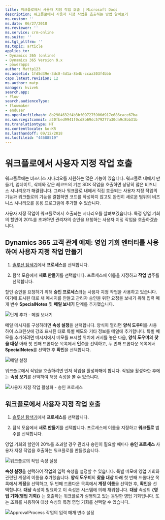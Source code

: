 ```yaml
---
title: 워크플로에서 사용자 지정 작업 호출 | Microsoft Docs
description: 워크플로에서 사용자 지정 작업을 호출하는 방법 알아보기
ms.custom: ''
ms.date: 06/27/2018
ms.reviewer: ''
ms.service: crm-online
ms.suite: ''
ms.tgt_pltfrm: ''
ms.topic: article
applies_to:
- Dynamics 365 (online)
- Dynamics 365 Version 9.x
- powerapps
author: Mattp123
ms.assetid: 1fd5d39e-3dc8-4d1a-8b4b-ccaa303f4bbb
caps.latest.revision: 12
ms.author: matp
manager: kvivek
search.app:
- Flow
search.audienceType:
- flowmaker
- enduser
ms.openlocfilehash: 8b2904632f4b3bf097275906d917e686cace67ba
ms.sourcegitcommit: a20fbed9941f0cd8b69dc579277a30da9c8bb31b
ms.translationtype: HT
ms.contentlocale: ko-KR
ms.lasthandoff: 09/12/2018
ms.locfileid: "44688519"
---
```

# <a name="invoke-custom-actions-from-a-workflow"></a>워크플로에서 사용자 지정 작업 호출

워크플로에는 비즈니스 시나리오를 지원하는 많은 기능이 있습니다. 워크플로 내에서 만들기, 업데이트, 삭제와 같은 레코드의 기본 SDK 작업을 호출하면 상당히 많은 비즈니스 시나리오가 해결됩니다. 그러나 워크플로 내에서 직접 호출되는 사용자 지정 작업의 기능과 워크플로의 기능을 결합하면 코드를 작성하지 않고도 완전히 새로운 범위의 비즈니스 시나리오를 응용 프로그램에 추가할 수 있습니다.  
  
 사용자 지정 작업이 워크플로에서 호출되는 시나리오를 살펴보겠습니다. 특정 영업 기회의 할인이 20%를 초과하면 관리자의 승인을 요청하는 사용자 지정 작업을 호출하겠습니다.  
  
<a name="action"></a>   
## <a name="dynamics-365-customer-engagement-example-create-a-custom-action-using-the-opportunity-entity"></a>Dynamics 365 고객 관계 예제: 영업 기회 엔터티를 사용하여 사용자 지정 작업 만들기
  
1. [솔루션 탐색기](/powerapps/maker/model-driven-apps/advanced-navigation#solution-explorer)에서 **프로세스**를 선택합니다.  
  
2.  탐색 모음에서 **새로 만들기**를 선택합니다. 프로세스에 이름을 지정하고 **작업** 범주를 선택합니다.  
  
 할인 승인을 요청하기 위해 **승인 프로세스**라는 사용자 지정 작업을 사용하고 있습니다. 여기에 표시된 대로 새 메시지를 만들고 관리자 승인을 위한 요청을 보내기 위해 입력 매개 변수 **SpecialNotes** 및 **메일 보내기** 단계를 추가했습니다.  
  
 ![단계 추가 &#45; 메일 보내기](media/enable-custom-action-approval-proces-sadd-email.png "단계 추가 - 메일 보내기")  
  
 메일 메시지를 구성하려면 **속성 설정**을 선택합니다. 양식이 열리면 **양식 도우미**를 사용하여 스크린샷에 강조 표시된 대로 특별 메모와 기타 정보를 메일에 추가합니다. 특별 메모를 추가하려면 메시지에서 메모를 표시할 위치에 커서를 놓은 다음, **양식 도우미**의 **찾을 대상** 아래 첫 번째 드롭다운 목록에서 **인수**를 선택하고, 두 번째 드롭다운 목록에서 **SpecialNotes**를 선택한 후 **확인**을 선택합니다.  
  
 ![메일 설정](media/enable-custom-action-approval-process-setup-email.png "메일 설정")  
  
 워크플로에서 작업을 호출하려면 먼저 작업을 활성화해야 합니다. 작업을 활성화한 후에는 **속성 보기**를 선택하여 해당 속성을 볼 수 있습니다.  
  
 ![사용자 지정 작업 활성화 &#45; 승인 프로세스](media/enable-custom-action-approval-process-activate-action.png "사용자 지정 작업 활성화 - 승인 프로세스")  
  
<a name="workflow"></a>   
## <a name="invoke-a-custom-action-from-a-workflow"></a>워크플로에서 사용자 지정 작업 호출  
  
1. [솔루션 탐색기](/powerapps/maker/model-driven-apps/advanced-navigation#solution-explorer)에서 **프로세스**를 선택합니다.   
  
2.  탐색 모음에서 **새로 만들기**를 선택합니다. 프로세스에 이름을 지정하고 **워크플로** 범주를 선택합니다.  
  
 영업 기회의 할인이 20%를 초과할 경우 관리자 승인이 필요할 때마다 **승인 프로세스** 사용자 지정 작업을 호출하는 워크플로를 만들었습니다.  
  
 ![워크플로의 작업 속성 설정](media/enable-custom-action-from-workflow.png "워크플로의 작업 속성 설정")  
  
 **속성 설정**을 선택하여 작업의 입력 속성을 설정할 수 있습니다. 특별 메모에 영업 기회와 관련된 계정의 이름을 추가했습니다. **양식 도우미**의 **찾을 대상** 아래 첫 번째 드롭다운 목록에서 **계정**을 선택하고, 두 번째 드롭다운 목록에서 **계정 이름**을 선택한 후, **확인**을 선택합니다. **대상** 속성이 필요하고 이 속성은 시스템에 의해 채워집니다. **대상** 속성의 **{영업 기회(영업 기회)}** 는 호출하는 워크플로가 실행되고 있는 동일한 영업 기회입니다. 또는 조회를 사용하여 대상 속성의 특정 영업 기회를 선택할 수 있습니다.  
  
 ![ApprovalProcess 작업의 입력 매개 변수 설정](media/enable-customaction-workflow-set-properties.png "ApprovalProcess 작업의 입력 매개 변수 설정")  
  



